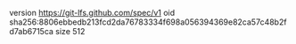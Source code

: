 version https://git-lfs.github.com/spec/v1
oid sha256:8806ebbedb213fcd2da76783334f698a056394369e82ca57c48b2fd7ab6715ca
size 512
